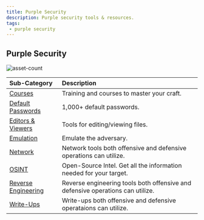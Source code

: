 ```yaml
---
title: Purple Security
description: Purple security tools & resources.
tags:
 - purple security
---
```


## Purple Security

![asset-count](https://img.shields.io/badge/Tools%20%26%20Resources%20Available-42-A65F5F?style=for-the-badge)

| Sub-Category | Description |
| :--- | :--- |
| [Courses](courses) | Training and courses to master your craft. |
| [Default Passwords](default-passwords) | 1,000+ default passwords. |
| [Editors & Viewers](editor-viewer) | Tools for editing/viewing files. |
| [Emulation](emulation) | Emulate the adversary. |
| [Network](network) | Network tools both offensive and defensive operations can utilize. |
| [OSINT](osint) | Open-Source Intel. Get all the information needed for your target. |
| [Reverse Engineering](re) | Reverse engineering tools both offensive and defensive operations can utilize. |
| [Write-Ups](write-ups) | Write-ups both offensive and defensive operataions can utilize. |